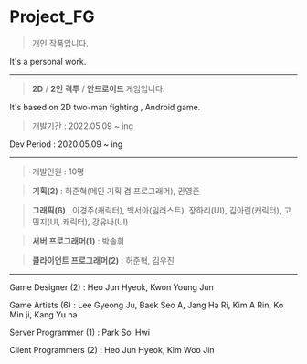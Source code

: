 # Project_FG

> 개인 작품입니다.

It's a personal work.


---


> **2D** / **2인 격투** / **안드로이드** 게임입니다.

It's based on 2D two-man fighting , Android game. 


> 개발기간 : 2022.05.09 ~ ing

Dev Period : 2020.05.09 ~ ing


---


> 개발인원 : 10명

> **기획(2)** : 허준혁(메인 기획 겸 프로그래머), 권영준

> **그래픽(6)** : 이경주(캐릭터), 백서아(일러스트), 장하리(UI), 김아린(캐릭터), 고민지(UI, 캐릭터), 강유나(UI)

> **서버 프로그래머(1)** : 박솔휘

> **클라이언트 프로그래머(2)** : 허준혁, 김우진

---


Game Designer (2) : Heo Jun Hyeok, Kwon Young Jun

Game Artists (6) : Lee Gyeong Ju, Baek Seo A, Jang Ha Ri, Kim A Rin, Ko Min ji, Kang Yu na

Server Programmer (1) : Park Sol Hwi

Client Programmers (2) : Heo Jun Hyeok, Kim Woo Jin
